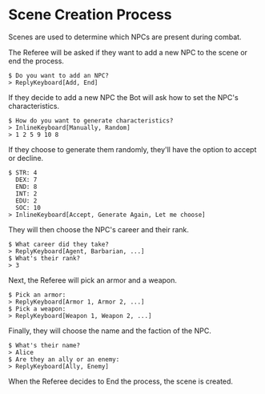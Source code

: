 # Scene Creation Process
Scenes are used to determine which NPCs are present during combat.
   
The Referee will be asked if they want to add a new NPC to the scene or end the process.
```
$ Do you want to add an NPC?
> ReplyKeyboard[Add, End]
```

If they decide to add a new NPC the Bot will ask how to set the NPC's characteristics.
```
$ How do you want to generate characteristics?
> InlineKeyboard[Manually, Random]
> 1 2 5 9 10 8
```

If they choose to generate them randomly, they'll have the option to accept or decline.
```
$ STR: 4
  DEX: 7
  END: 8
  INT: 2
  EDU: 2
  SOC: 10
> InlineKeyboard[Accept, Generate Again, Let me choose]
```

They will then choose the NPC's career and their rank.
```
$ What career did they take?
> ReplyKeyboard[Agent, Barbarian, ...]
$ What's their rank?
> 3
```

Next, the Referee will pick an armor and a weapon.
```
$ Pick an armor:
> ReplyKeyboard[Armor 1, Armor 2, ...]
$ Pick a weapon:
> ReplyKeyboard[Weapon 1, Weapon 2, ...]
```

Finally, they will choose the name and the faction of the NPC.
```
$ What's their name?
> Alice
$ Are they an ally or an enemy:
> ReplyKeyboard[Ally, Enemy]                
```

When the Referee decides to End the process, the scene is created.
